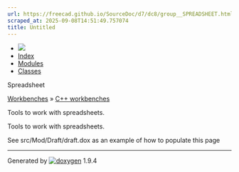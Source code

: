 ```yaml
---
url: https://freecad.github.io/SourceDoc/d7/dc8/group__SPREADSHEET.html
scraped_at: 2025-09-08T14:51:49.757074
title: Untitled
---
```


  * [ ![](https://www.freecad.org/svg/logo-freecad.svg) ](https://freecadweb.org "FreeCAD")
  * [Index](../../index.html "Index")
  * [Modules](../../modules.html "Modules list")
  * [Classes](../../annotated.html "Annotated list")

Spreadsheet

[Workbenches](../../d2/df2/group__WORKBENCHES.html) » [C++
workbenches](../../dd/d0c/group__CWORKBENCHES.html)

Tools to work with spreadsheets.

Tools to work with spreadsheets.

See src/Mod/Draft/draft.dox as an example of how to populate this page

* * *

Generated by
[![doxygen](../../doxygen.svg)](https://www.doxygen.org/index.html) 1.9.4

